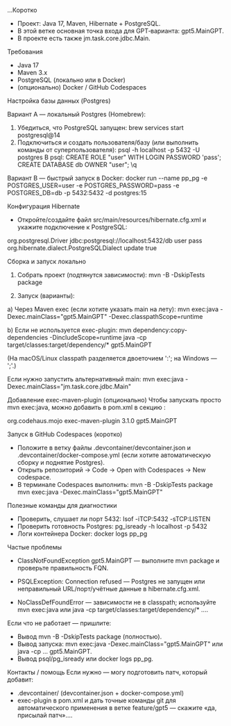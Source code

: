 ...Коротко
- Проект: Java 17, Maven, Hibernate + PostgreSQL.
- В этой ветке основная точка входа для GPT‑варианта: gpt5.MainGPT.
- В проекте есть также jm.task.core.jdbc.Main.

Требования
- Java 17
- Maven 3.x
- PostgreSQL (локально или в Docker)
- (опционально) Docker / GitHub Codespaces

Настройка базы данных (Postgres)

Вариант A — локальный Postgres (Homebrew):
1. Убедиться, что PostgreSQL запущен:
   brew services start postgresql@14
2. Подключиться и создать пользователя/базу (или выполнить команды от суперпользователя):
   psql -h localhost -p 5432 -U postgres
   В psql:
   CREATE ROLE "user" WITH LOGIN PASSWORD 'pass';
   CREATE DATABASE db OWNER "user";
   \q

Вариант B — быстрый запуск в Docker:
docker run --name pp_pg -e POSTGRES_USER=user -e POSTGRES_PASSWORD=pass -e POSTGRES_DB=db -p 5432:5432 -d postgres:15

Конфигурация Hibernate
- Откройте/создайте файл src/main/resources/hibernate.cfg.xml и укажите подключение к PostgreSQL:

<?xml version='1.0' encoding='utf-8'?>
<!DOCTYPE hibernate-configuration PUBLIC
        "-//Hibernate/Hibernate Configuration DTD 3.0//EN"
        "http://www.hibernate.org/dtd/hibernate-configuration-3.0.dtd">
<hibernate-configuration>
  <session-factory>
    <property name="hibernate.connection.driver_class">org.postgresql.Driver</property>
    <property name="hibernate.connection.url">jdbc:postgresql://localhost:5432/db</property>
    <property name="hibernate.connection.username">user</property>
    <property name="hibernate.connection.password">pass</property>
    <property name="hibernate.dialect">org.hibernate.dialect.PostgreSQLDialect</property>
    <property name="hibernate.hbm2ddl.auto">update</property>
    <property name="show_sql">true</property>
  </session-factory>
</hibernate-configuration>

Сборка и запуск локально

1) Собрать проект (подтянутся зависимости):
mvn -B -DskipTests package

2) Запуск (варианты):

a) Через Maven exec (если хотите указать main на лету):
mvn exec:java -Dexec.mainClass="gpt5.MainGPT" -Dexec.classpathScope=runtime

b) Если не используется exec-plugin:
mvn dependency:copy-dependencies -DincludeScope=runtime
java -cp target/classes:target/dependency/* gpt5.MainGPT

(На macOS/Linux classpath разделяется двоеточием ':'; на Windows — ';'.)

Если нужно запустить альтернативный main:
mvn exec:java -Dexec.mainClass="jm.task.core.jdbc.Main"

Добавление exec-maven-plugin (опционально)
Чтобы запускать просто mvn exec:java, можно добавить в pom.xml в секцию <build><plugins>:

<plugin>
  <groupId>org.codehaus.mojo</groupId>
  <artifactId>exec-maven-plugin</artifactId>
  <version>3.1.0</version>
  <configuration>
    <mainClass>gpt5.MainGPT</mainClass>
  </configuration>
</plugin>

Запуск в GitHub Codespaces (коротко)
- Положите в ветку файлы .devcontainer/devcontainer.json и .devcontainer/docker-compose.yml (если хотите автоматическую сборку и поднятие Postgres).
- Открыть репозиторий → Code → Open with Codespaces → New codespace.
- В терминале Codespaces выполнить:
  mvn -B -DskipTests package
  mvn exec:java -Dexec.mainClass="gpt5.MainGPT"

Полезные команды для диагностики
- Проверить, слушает ли порт 5432:
  lsof -iTCP:5432 -sTCP:LISTEN
- Проверить готовность Postgres:
  pg_isready -h localhost -p 5432
- Логи контейнера Docker:
  docker logs pp_pg

Частые проблемы
- ClassNotFoundException gpt5.MainGPT — выполните mvn package и проверьте правильность FQN.


- PSQLException: Connection refused — Postgres не запущен или неправильный URL/порт/учётные данные в hibernate.cfg.xml.
- NoClassDefFoundError — зависимости не в classpath; используйте mvn exec:java или java -cp target/classes:target/dependency/* ....

Если что не работает — пришлите:
- Вывод mvn -B -DskipTests package (полностью).
- Вывод запуска: mvn exec:java -Dexec.mainClass="gpt5.MainGPT" или java -cp ... gpt5.MainGPT.
- Вывод psql/pg_isready или docker logs pp_pg.

Контакты / помощь
Если нужно — могу подготовить патч, который добавит:
- .devcontainer/ (devcontainer.json + docker-compose.yml)
- exec-plugin в pom.xml
и дать точные команды git для автоматического применения в ветке feature/gpt5 — скажите «да, присылай патч»....
